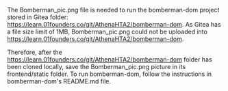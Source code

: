 The Bomberman_pic.png file is needed to run the bomberman-dom project stored in Gitea folder: 
https://learn.01founders.co/git/AthenaHTA2/bomberman-dom.
As Gitea has a file size limit of 1MB, Bomberman_pic.png could not be uploaded into https://learn.01founders.co/git/AthenaHTA2/bomberman-dom.

Therefore, after the 
https://learn.01founders.co/git/AthenaHTA2/bomberman-dom 
folder has been cloned locally, save the Bomberman_pic.png picture in its frontend/static folder.
To run bomberman-dom, follow the instructions in bomberman-dom's README.md file.
